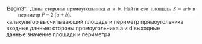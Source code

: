 ![alt text](image.png)
калькулятор высчитывающий площадь и периметр прямоугольника
входные данные: стороны прямоугольника а и d 
выходные данные:значение площади и периметра